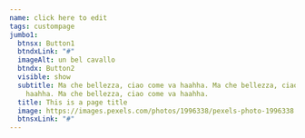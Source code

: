 ```yaml
---
name: click here to edit
tags: custompage
jumbo1:
  btnsx: Button1
  btndxLink: "#"
  imageAlt: un bel cavallo
  btndx: Button2
  visible: show
  subtitle: Ma che bellezza, ciao come va haahha. Ma che bellezza, ciao come va
    haahha. Ma che bellezza, ciao come va haahha.
  title: This is a page title
  image: https://images.pexels.com/photos/1996338/pexels-photo-1996338.jpeg?auto=compress&cs=tinysrgb&h=750&w=1260
  btnsxLink: "#"
---
```

